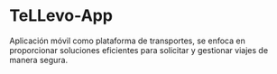 # TeLLevo-App
Aplicación móvil como plataforma de transportes, se enfoca en proporcionar soluciones eficientes para solicitar y gestionar viajes de manera segura.
